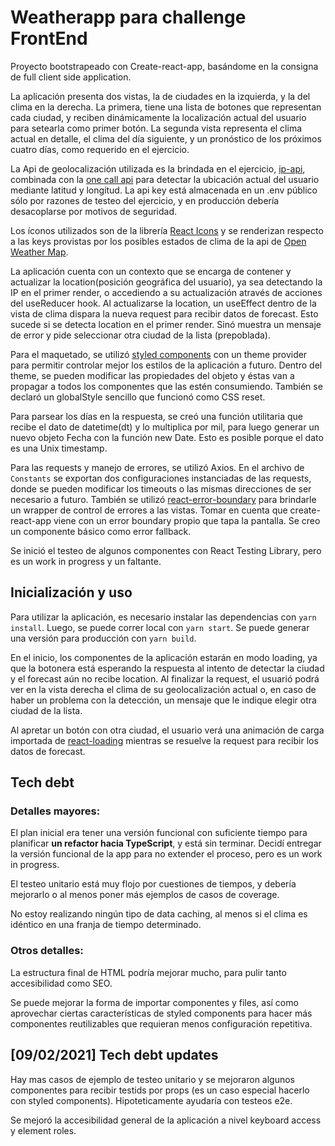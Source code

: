 # Weatherapp para challenge FrontEnd

Proyecto bootstrapeado con Create-react-app, basándome en la consigna de full client side application.

La aplicación presenta dos vistas, la de ciudades en la izquierda, y la del clima en la derecha. La primera, tiene una lista de botones que representan cada ciudad, y reciben dinámicamente la localización actual del usuario para setearla como primer botón. La segunda vista representa el clima actual en detalle, el clima del día siguiente, y un pronóstico de los próximos cuatro días, como requerido en el ejercicio.

La Api de geolocalización utilizada es la brindada en el ejercicio, [ip-api](https://ip-api.com/), combinada con la [one call api](https://openweathermap.org/api/one-call-api) para detectar la ubicación actual del usuario mediante latitud y longitud. La api key está almacenada en un .env público sólo por razones de testeo del ejercicio, y en producción debería desacoplarse por motivos de seguridad.

Los íconos utilizados son de la librería [React Icons](https://react-icons.github.io/react-icons/) y se renderizan respecto a las keys provistas por los posibles estados de clima de la api de [Open Weather Map](https://openweathermap.org/api).

La aplicación cuenta con un contexto que se encarga de contener y actualizar la location(posición geográfica del usuario), ya sea detectando la IP en el primer render, o accediendo a su actualización através de acciones del useReducer hook. Al actualizarse la location, un useEffect dentro de la vista de clima dispara la nueva request para recibir datos de forecast. Esto sucede si se detecta location en el primer render. Sinó muestra un mensaje de error y pide seleccionar otra ciudad de la lista (prepoblada).

Para el maquetado, se utilizó [styled components](https://styled-components.com/) con un theme provider para permitir controlar mejor los estilos de la aplicación a futuro. Dentro del theme, se pueden modificar las propiedades del objeto y éstas van a propagar a todos los componentes que las estén consumiendo. También se declaró un globalStyle sencillo que funcionó como CSS reset.

Para parsear los días en la respuesta, se creó una función utilitaria que recibe el dato de datetime(dt) y lo multiplica por mil, para luego generar un nuevo objeto Fecha con la función new Date. Esto es posible porque el dato es una Unix timestamp.

Para las requests y manejo de errores, se utilizó Axios. En el archivo de `Constants` se exportan dos configuraciones instanciadas de las requests, donde se pueden modificar los timeouts o las mismas direcciones de ser necesario a futuro. También se utilizó [react-error-boundary](https://www.npmjs.com/package/react-error-boundary) para brindarle un wrapper de control de errores a las vistas. Tomar en cuenta que create-react-app viene con un error boundary propio que tapa la pantalla. Se creo un componente básico como error fallback.

Se inició el testeo de algunos componentes con React Testing Library, pero es un work in progress y un faltante.

## Inicialización y uso

Para utilizar la aplicación, es necesario instalar las dependencias con `yarn install`. Luego, se puede correr local con `yarn start`. Se puede generar una versión para producción con `yarn build`.

En el inicio, los componentes de la aplicación estarán en modo loading, ya que la botonera está esperando la respuesta al intento de detectar la ciudad y el forecast aún no recibe location. Al finalizar la request, el usuarió podrá ver en la vista derecha el clima de su geolocalización actual o, en caso de haber un problema con la detección, un mensaje que le indique elegir otra ciudad de la lista.

Al apretar un botón con otra ciudad, el usuario verá una animación de carga importada de [react-loading](https://www.npmjs.com/package/react-loading) mientras se resuelve la request para recibir los datos de forecast.

## Tech debt

### Detalles mayores:

El plan inicial era tener una versión funcional con suficiente tiempo para planificar <strong>un refactor hacia TypeScript</strong>, y está sin terminar. Decidí entregar la versión funcional de la app para no extender el proceso, pero es un work in progress.

El testeo unitario está muy flojo por cuestiones de tiempos, y debería mejorarlo o al menos poner más ejemplos de casos de coverage.

No estoy realizando ningún tipo de data caching, al menos si el clima es idéntico en una franja de tiempo determinado.

### Otros detalles:

La estructura final de HTML podría mejorar mucho, para pulir tanto accesibilidad como SEO.

Se puede mejorar la forma de importar componentes y files, así como aprovechar ciertas características de styled components para hacer más componentes reutilizables que requieran menos configuración repetitiva.

## [09/02/2021] Tech debt updates

Hay mas casos de ejemplo de testeo unitario y se mejoraron algunos componentes para recibir testids por props (es un caso especial hacerlo con styled components). Hipoteticamente ayudaría con testeos e2e.

Se mejoró la accesibilidad general de la aplicación a nivel keyboard access y element roles.
